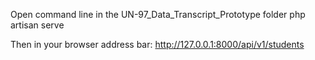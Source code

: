 Open command line in the UN-97_Data_Transcript_Prototype folder
php artisan serve

Then in your browser address bar:
http://127.0.0.1:8000/api/v1/students
